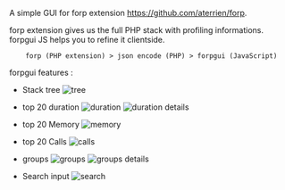 A simple GUI for forp extension https://github.com/aterrien/forp.

forp extension gives us the full PHP stack with profiling informations.
forpgui JS helps you to refine it clientside.

        forp (PHP extension) > json encode (PHP) > forpgui (JavaScript)

forpgui features :

- Stack tree
![tree](https://raw.github.com/aterrien/forpgui/master/doc/ui-tree.png)

- top 20 duration
![duration](https://raw.github.com/aterrien/forpgui/master/doc/ui-duration.png)
![duration details](https://raw.github.com/aterrien/forpgui/master/doc/ui-duration-details.png)

- top 20 Memory
![memory](https://raw.github.com/aterrien/forpgui/master/doc/ui-memory.png)

- top 20 Calls
![calls](https://raw.github.com/aterrien/forpgui/master/doc/ui-calls.png)

- groups
![groups](https://raw.github.com/aterrien/forpgui/master/doc/ui-groups.png)
![groups details](https://raw.github.com/aterrien/forpgui/master/doc/ui-groups-details.png)

- Search input
![search](https://raw.github.com/aterrien/forpgui/master/doc/ui-search.png)